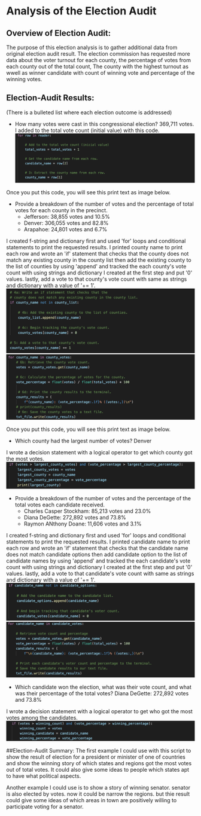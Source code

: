 #  Analysis of the Election Audit
## Overview of Election Audit:
The purpose of this election analysis is to gather additional data from original election audit result. The election commission has requested more data about the voter turnout for each county, the percentage of votes from each county out of the total count, The county with the highest turnout as wwell as winner candidate with count of winning vote and percentage of the winning votes.


## Election-Audit Results:
(There is a bulleted list where each election outcome is addressed)

- How many votes were cast in this congressional election? 
369,711 votes. I added to the total vote count (initial value) with this code.
![total_votes_code](https://github.com/msjj622/Election_Analysis/blob/main/Images/total_votes_code.png)

Once you put this code, you will see this print text as image below.


- Provide a breakdown of the number of votes and the percentage of total votes for each county in the precinct.
  - Jefferson: 38,855 votes and 10.5%
  - Denver: 306,055 votes and 82.8%
  - Arapahoe: 24,801 votes and 6.7%

I created f-string and dictionary first and used 'for' loops and conditional statements to print the requested results. I printed county name to print each row and wrote an 'if' statement that checks that the county does not match any existing county in the county list then add the existing county to the list of counties by using 'append' and tracked the each county's vote count with using strings and dictionary I created at the first step and put '0' values. lastly, add a vote to that county's vote count with same as strings and dictionary with a value of '+= 1'.
![county_list_votes_code](https://github.com/msjj622/Election_Analysis/blob/main/Images/county_list_votes_code.png)
![county_votes_percentage_code](https://github.com/msjj622/Election_Analysis/blob/main/Images/county_votes_percentage_code.png)

Once you put this code, you will see this print text as image below.


- Which county had the largest number of votes?
Denver

I wrote a decision statement with a logical operator to get which county got the most votes.
![largest_county_votes_code](https://github.com/msjj622/Election_Analysis/blob/main/Images/largest_county_votes_code.png)


- Provide a breakdown of the number of votes and the percentage of the total votes each candidate received.
  - Charles Casper Stockham: 85,213 votes and 23.0%
  - Diana DeGette: 272,892 votes and 73.8%
  - Raymon ANthony Doane: 11,606 votes and 3.1%

I created f-string and dictionary first and used 'for' loops and conditional statements to print the requested results. I printed candidate name to print each row and wrote an 'if' statement that checks that the candidate name does not match candidate options then add candidate option to the list of candidate names by using 'append' and tracked the each candidate's vote count with using strings and dictionary I created at the first step and put '0' values. lastly, add a vote to that candidate's vote count with same as strings and dictionary with a value of '+= 1'.
![Candidate_name_list_votes_code](https://github.com/msjj622/Election_Analysis/blob/main/Images/Candidate_name_list_votes_code.png)
![candidate_votes_percentage_code](https://github.com/msjj622/Election_Analysis/blob/main/Images/candidate_votes_percentage_code.png)


- Which candidate won the election, what was their vote count, and what was their percentage of the total votes?
Diana DeGette: 272,892 votes and 73.8%

I wrote a decision statement with a logical operator to get who got the most votes among the candidates.
![winning_candidate_votes_code](https://github.com/msjj622/Election_Analysis/blob/main/Images/winning_candidate_votes_code.png)


##Election-Audit Summary: 
The first example I could use with this script to show the result of election for a president or minister of one of countries and show the winning story of which states and regions got the most votes out of total votes. It could also give some ideas to people which states apt to have what political aspects.

Another example I could use is to show a story of winning senator. senator is also elected by votes. now it could be narrow the regions. but thie result could give some ideas of which areas in town are positively willing to participate voting for a senator.
